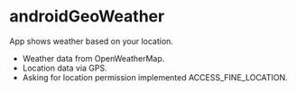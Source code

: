 # androidGeoWeather
App shows weather based on your location. 

* Weather data from OpenWeatherMap. 
* Location data via GPS. 
* Asking for location permission implemented ACCESS_FINE_LOCATION.
